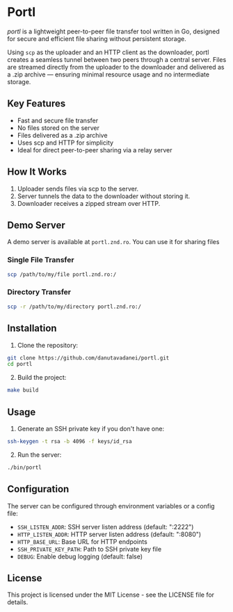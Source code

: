 # Portl

*portl* is a lightweight peer-to-peer file transfer tool written in Go, designed for secure and efficient file sharing without persistent storage.

Using `scp` as the uploader and an HTTP client as the downloader, portl creates a seamless tunnel between two peers through a central server. Files are streamed directly from the uploader to the downloader and delivered as a .zip archive — ensuring minimal resource usage and no intermediate storage.

## Key Features
- Fast and secure file transfer
- No files stored on the server
- Files delivered as a .zip archive
- Uses scp and HTTP for simplicity
- Ideal for direct peer-to-peer sharing via a relay server

## How It Works
1. Uploader sends files via scp to the server.
2. Server tunnels the data to the downloader without storing it.
3. Downloader receives a zipped stream over HTTP.

## Demo Server

A demo server is available at `portl.znd.ro`. You can use it for sharing files

### Single File Transfer
```bash
scp /path/to/my/file portl.znd.ro:/
```

### Directory Transfer
```bash
scp -r /path/to/my/directory portl.znd.ro:/
```

## Installation

1. Clone the repository:
```bash
git clone https://github.com/danutavadanei/portl.git
cd portl
```

2. Build the project:
```bash
make build
```

## Usage

1. Generate an SSH private key if you don't have one:
```bash
ssh-keygen -t rsa -b 4096 -f keys/id_rsa
```

2. Run the server:
```bash
./bin/portl
```


## Configuration

The server can be configured through environment variables or a config file:

- `SSH_LISTEN_ADDR`: SSH server listen address (default: ":2222")
- `HTTP_LISTEN_ADDR`: HTTP server listen address (default: ":8080")
- `HTTP_BASE_URL`: Base URL for HTTP endpoints
- `SSH_PRIVATE_KEY_PATH`: Path to SSH private key file
- `DEBUG`: Enable debug logging (default: false)

## License

This project is licensed under the MIT License - see the LICENSE file for details.